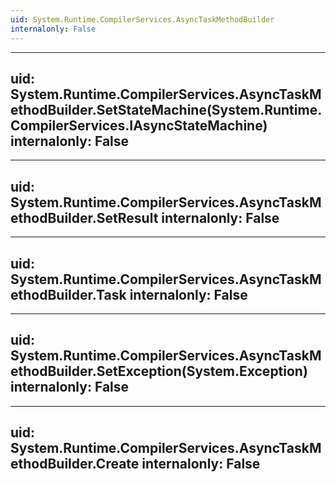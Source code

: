 ```yaml
---
uid: System.Runtime.CompilerServices.AsyncTaskMethodBuilder
internalonly: False
---
```


---
uid: System.Runtime.CompilerServices.AsyncTaskMethodBuilder.SetStateMachine(System.Runtime.CompilerServices.IAsyncStateMachine)
internalonly: False
---

---
uid: System.Runtime.CompilerServices.AsyncTaskMethodBuilder.SetResult
internalonly: False
---

---
uid: System.Runtime.CompilerServices.AsyncTaskMethodBuilder.Task
internalonly: False
---

---
uid: System.Runtime.CompilerServices.AsyncTaskMethodBuilder.SetException(System.Exception)
internalonly: False
---

---
uid: System.Runtime.CompilerServices.AsyncTaskMethodBuilder.Create
internalonly: False
---
